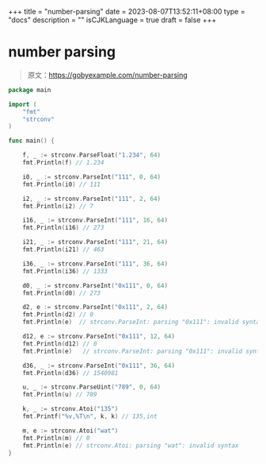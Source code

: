 +++
title = "number-parsing"
date = 2023-08-07T13:52:11+08:00
type = "docs"
description = ""
isCJKLanguage = true
draft = false
+++

# number parsing

> 原文：https://gobyexample.com/number-parsing

```go
package main

import (
	"fmt"
	"strconv"
)

func main() {

	f, _ := strconv.ParseFloat("1.234", 64)
	fmt.Println(f) // 1.234

	i0, _ := strconv.ParseInt("111", 0, 64)
	fmt.Println(i0) // 111

	i2, _ := strconv.ParseInt("111", 2, 64)
	fmt.Println(i2) // 7

	i16, _ := strconv.ParseInt("111", 16, 64)
	fmt.Println(i16) // 273

	i21, _ := strconv.ParseInt("111", 21, 64)
	fmt.Println(i21) // 463

	i36, _ := strconv.ParseInt("111", 36, 64)
	fmt.Println(i36) // 1333

	d0, _ := strconv.ParseInt("0x111", 0, 64)
	fmt.Println(d0) // 273

	d2, e := strconv.ParseInt("0x111", 2, 64)
	fmt.Println(d2) // 0
	fmt.Println(e)  // strconv.ParseInt: parsing "0x111": invalid syntax

	d12, e := strconv.ParseInt("0x111", 12, 64)
	fmt.Println(d12) // 0
	fmt.Println(e)   // strconv.ParseInt: parsing "0x111": invalid syntax

	d36, _ := strconv.ParseInt("0x111", 36, 64)
	fmt.Println(d36) // 1540981

	u, _ := strconv.ParseUint("789", 0, 64)
	fmt.Println(u) // 789

	k, _ := strconv.Atoi("135")
	fmt.Printf("%v,%T\n", k, k) // 135,int

	m, e := strconv.Atoi("wat")
	fmt.Println(m) // 0
	fmt.Println(e) // strconv.Atoi: parsing "wat": invalid syntax
}

```

